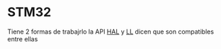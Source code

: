 # STM32
Tiene 2 formas de trabajrlo la API [HAL](HAL.md) y [LL](LL.md) dicen que son compatibles entre ellas
